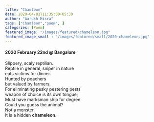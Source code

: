 ```yaml
---
title: "Chamleon"
date: 2020-04-01T11:35:30+05:30
author: "Aarush Misra"
tags: ["Chamleon","poem", ]
categories: [Poem]
featured_image: "/images/featured/chameleon.jpg"
featured_image_small : "/images/featured/small/2020-chameleon.jpg"
---
```

#### 2020 February 22nd @ Bangalore ####  

Slippery, scaly reptilian.  
Reptile in general, sniper in nature  
eats victims for dinner.  
Hunted by poachers  
but valued by farmers.  
For eliminating pesky pestering pests  
weapon of choice is its own tongue;  
Must have marksman ship for degree.  
Could you guess the animal?  
Not a monster,  
It is a hidden **chameleon**.

